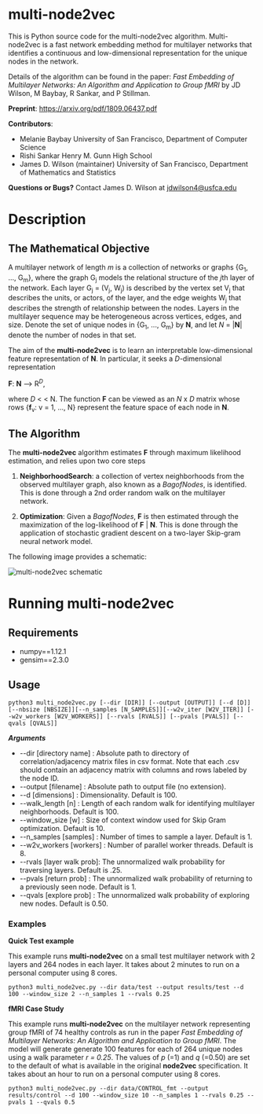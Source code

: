 # multi-node2vec
This is Python source code for the multi-node2vec algorithm. Multi-node2vec is a fast network embedding method for multilayer networks 
that identifies a continuous and low-dimensional representation for the unique nodes in the network. 

Details of the algorithm can be found in the paper: *Fast Embedding of Multilayer Networks: An Algorithm and Application to Group fMRI* 
by JD Wilson, M Baybay, R Sankar, and P Stillman. 

**Preprint**: https://arxiv.org/pdf/1809.06437.pdf

__Contributors__:
- Melanie Baybay
University of San Francisco, Department of Computer Science
- Rishi Sankar
Henry M. Gunn High School
- James D. Wilson (maintainer)
University of San Francisco, Department of Mathematics and Statistics

**Questions or Bugs?** Contact James D. Wilson at jdwilson4@usfca.edu

# Description

## The Mathematical Objective

 A multilayer network of length *m* is a collection of networks or graphs {G<sub>1</sub>, ..., G<sub>m</sub>}, where the graph G<sub>j</sub> models the relational structure of the *j*th layer of the network. Each layer G<sub>j</sub> = (V<sub>j</sub>, W<sub>j</sub>) is described by the vertex set V<sub>j</sub> that describes the units, or actors, of the layer, and the edge weights W<sub>j</sub> that describes the strength of relationship between the nodes. Layers in the multilayer sequence may be heterogeneous across vertices, edges, and size. Denote the set of unique nodes in {G<sub>1</sub>, ..., G<sub>m</sub>} by **N**, and let 
 *N* = |**N**| denote the number of nodes in that set. 
 
The aim of the **multi-node2vec** is to learn an interpretable low-dimensional feature representation of **N**. In particular, it seeks a *D*-dimensional representation

**F**: **N** --> R<sup>*D*</sup>, 

where *D* < < N. The function **F** can be viewed as an *N* x *D* matrix whose rows {**f**<sub>v</sub>: v = 1, ..., N} represent the feature space of each node in **N**. 

## The Algorithm
The **multi-node2vec** algorithm estimates **F** through maximum likelihood estimation, and relies upon two core steps

1) __NeighborhoodSearch__: a collection of vertex neighborhoods from the observed multilayer graph, also known as a *BagofNodes*, is identified. This is done through a 2nd order random walk on the multilayer network.

2) __Optimization__: Given a *BagofNodes*, **F** is then estimated through the maximization of the log-likelihood of **F** | **N**. This is done through the application of stochastic gradient descent on a two-layer Skip-gram neural network model.

The following image provides a schematic:

![multi-node2vec schematic](https://github.com/jdwilson4/multi-node2vec/blob/master/mn2vec_toy.png)

# Running multi-node2vec

## Requirements
- numpy==1.12.1
- gensim==2.3.0


## Usage
```
python3 multi_node2vec.py [--dir [DIR]] [--output [OUTPUT]] [--d [D]] [--nbsize [NBSIZE]][--n_samples [N_SAMPLES]][--w2v_iter [W2V_ITER]] [--w2v_workers [W2V_WORKERS]] [--rvals [RVALS]] [--pvals [PVALS]] [--qvals [QVALS]]
```

***Arguments***

- --dir [directory name]   : Absolute path to directory of correlation/adjacency matrix files in csv format. Note that each .csv should contain an adjacency matrix with columns and rows labeled by the node ID.
- --output [filename]      : Absolute path to output file (no extension).
- --d [dimensions]         : Dimensionality. Default is 100.
- --walk_length [n]        : Length of each random walk for identifying multilayer neighborhoods. Default is 100. 
- --window_size [w]        : Size of context window used for Skip Gram optimization. Default is 10.
- --n_samples [samples]    : Number of times to sample a layer. Default is 1.
- --w2v_workers [workers]  : Number of parallel worker threads. Default is 8.
- --rvals [layer walk prob]: The unnormalized walk probability for traversing layers. Default is .25.
- --pvals [return prob]    : The unnormalized walk probability of returning to a previously seen node. Default is 1.
- --qvals [explore prob]   : The unnormalized walk probability of exploring new nodes. Default is 0.50. 

### Examples

__Quick Test example__

This example runs **multi-node2vec** on a small test multilayer network with 2 layers and 264 nodes in each layer. It takes about 2 minutes to run on a personal computer using 8 cores.
```
python3 multi_node2vec.py --dir data/test --output results/test --d 100 --window_size 2 --n_samples 1 --rvals 0.25
```

__fMRI Case Study__

This example runs **multi-node2vec** on the multilayer network representing group fMRI of 74 healthy controls as run in the paper *Fast Embedding of Multilayer Networks: An Algorithm and Application to Group fMRI*. The model will generate
generate 100 features for each of 264 unique nodes using a walk parameter *r = 0.25*. The values of *p* (=1) and *q* (=0.50) are set to the default of what is available in the original **node2vec** specification. It takes about an hour to run on a personal computer using 8 cores.
```
python3 multi_node2vec.py --dir data/CONTROL_fmt --output results/control --d 100 --window_size 10 --n_samples 1 --rvals 0.25 --pvals 1 --qvals 0.5
```



